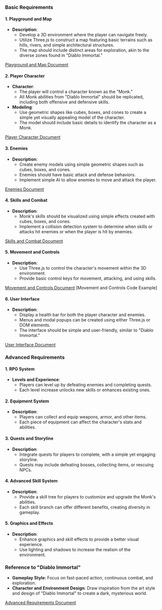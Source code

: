 ### Basic Requirements

#### 1. Playground and Map
- **Description**: 
  - Develop a 3D environment where the player can navigate freely. 
  - Utilize Three.js to construct a map featuring basic terrains such as hills, rivers, and simple architectural structures.
  - The map should include distinct areas for exploration, akin to the diverse zones found in "Diablo Immortal."

[Playground and Map Document](./playground-and-map.md)

#### 2. Player Character
- **Character**: 
  - The player will control a character known as the "Monk."
  - All Monk abilities from "Diablo Immortal" should be replicated, including both offensive and defensive skills.
- **Modeling**:
  - Use geometric shapes like cubes, boxes, and cones to create a simple yet visually appealing model of the character.
  - The model should include basic details to identify the character as a Monk.

[Player Character Document](./player-character.md)

#### 3. Enemies
- **Description**:
  - Create enemy models using simple geometric shapes such as cubes, boxes, and cones.
  - Enemies should have basic attack and defense behaviors.
  - Implement simple AI to allow enemies to move and attack the player.

[Enemies Document](./enemies.md)

#### 4. Skills and Combat
- **Description**:
  - Monk's skills should be visualized using simple effects created with cubes, boxes, and cones.
  - Implement a collision detection system to determine when skills or attacks hit enemies or when the player is hit by enemies.

[Skills and Combat Document](./skills-and-combat.md)

#### 5. Movement and Controls
- **Description**:
  - Use Three.js to control the character's movement within the 3D environment.
  - Provide basic control keys for movement, attacking, and using skills.

[Movement and Controls Document](./movement-and-controls.md) [Movement and Controls Code Example]

#### 6. User Interface
- **Description**:
  - Display a health bar for both the player character and enemies.
  - Menus and modal popups can be created using either Three.js or DOM elements.
  - The interface should be simple and user-friendly, similar to "Diablo Immortal."

[User Interface Document](./user-interface.md)

### Advanced Requirements

#### 1. RPG System
- **Levels and Experience**:
  - Players can level up by defeating enemies and completing quests.
  - Each level increase unlocks new skills or enhances existing ones.

#### 2. Equipment System
- **Description**:
  - Players can collect and equip weapons, armor, and other items.
  - Each piece of equipment can affect the character's stats and abilities.

#### 3. Quests and Storyline
- **Description**:
  - Integrate quests for players to complete, with a simple yet engaging storyline.
  - Quests may include defeating bosses, collecting items, or rescuing NPCs.

#### 4. Advanced Skill System
- **Description**:
  - Provide a skill tree for players to customize and upgrade the Monk's abilities.
  - Each skill branch can offer different benefits, creating diversity in gameplay.

#### 5. Graphics and Effects
- **Description**:
  - Enhance graphics and skill effects to provide a better visual experience.
  - Use lighting and shadows to increase the realism of the environment.

### Reference to "Diablo Immortal"
- **Gameplay Style**: Focus on fast-paced action, continuous combat, and exploration.
- **Character and Environment Design**: Draw inspiration from the art style and design of "Diablo Immortal" to create a dark, mysterious world.

[Advanced Requirements Document](./advanced-requirements.md)
